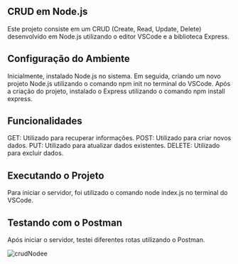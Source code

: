 ## CRUD em Node.js

Este projeto consiste em um CRUD (Create, Read, Update, Delete) desenvolvido em Node.js utilizando o editor VSCode e a biblioteca Express.

## Configuração do Ambiente

Inicialmente, instalado Node.js no sistema. Em seguida, criando um novo projeto Node.js utilizando o comando npm init no terminal do VSCode. Após a criação do projeto, instalado o Express utilizando o comando npm install express.

## Funcionalidades

GET: Utilizado para recuperar informações.
POST: Utilizado para criar novos dados.
PUT: Utilizado para atualizar dados existentes.
DELETE: Utilizado para excluir dados.

## Executando o Projeto

Para iniciar o servidor, foi utilizado o comando node index.js no terminal do VSCode.

## Testando com o Postman

Após iniciar o servidor, testei diferentes rotas utilizando o Postman.


![crudNodee](https://github.com/Thiagorubinn/Crud-Node/assets/97856302/23fc472f-bfda-4a88-aa86-34f1358c0f6b)



